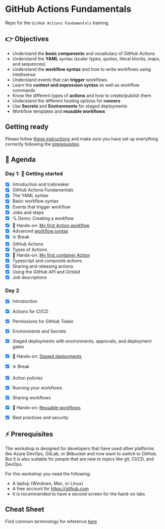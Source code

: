 # GitHub Actions Fundamentals

Repo for the `GitHub Actions Fundamentals` training.

## 👉 Objectives

- Understand the __basic components__ and vocabulary of GitHub Actions
- Understand the __YAML__ syntax (scalar types, quotes, literal blocks, maps, and sequences)
- Understand the __workflow syntax__ and how to write workflows using intellisense
- Understand events that can __trigger__ workflows
- Learn the __context and expression syntax__ as well as workflow commands
- Know the different types of __actions__ and how to create/publish them
- Understand the different hosting options for __runners__
- Use __Secrets__ and __Environments__ for staged deployments
- Workflow templates and __reusable workflows__

## Getting ready

Please follow [these instructions](GettingReady.md) and make sure you have set up everything correctly following the [prerequisites](#-prerequisites).

## 📆 Agenda

### Day 1: 🚀 Getting started

- [x] Introduction and Icebreaker
- [x] GitHub Actions Fundamentals
- [x] The YAML syntax
- [x] Basic workflow syntax
- [x] Events that trigger workflow
- [x] Jobs and steps
- [x] :mag: Demo: Creating a workflow
- [x] 🔨 Hands-on: [My first Action workflow](hol/01-My-first-workflow.md)
- [x] Advanced [workflow syntax](https://docs.github.com/en/actions/using-workflows/workflow-syntax-for-github-actions)
- [x] :coffee: Break
- [x] GitHub Actions
- [x] Types of Actions
- [x] 🔨 Hands-on: [My first container Action](hol/02-My-first-action.md)
- [x] Typescript and composite actions
- [x] Sharing and releasing actions
- [x] Using the GitHub API and Octokit
- [x] Job descriptions

### Day 2
- [x] Introduction
- [x] Actions for CI/CD
- [x] Permissions for GitHub Token
- [x] Environments and Secrets
- [x] Staged deployments with environments, approvals, and deployment gates
- [x] 🔨 Hands-on: [Staged deployments](hol/03-Staged-deployments.md)
- [x] :coffee: Break
- [x] Action policies
- [x] Running your workflows
- [x] Sharing workflows
- [x] 🔨 Hands-on: [Reusable workflows](hol/04_Reusable-workflows.md)
- [x] Best practices and security


## ⚡ Prerequisites

The workshop is designed for developers that have used other platforms like Azure DevOps, GitLab, or Bitbucket and now want to switch to GitHub. But it is also suitable for people that are new to topics like git, CI/CD, and DevOps.

For this workshop you need the following:

- A laptop (Windows, Mac, or Linux)
- A free account for https://github.com
- It is recommended to have a second screen for the hand-on labs

## Cheat Sheet
Find common terminology for reference [here](./CheatSheet.md)

